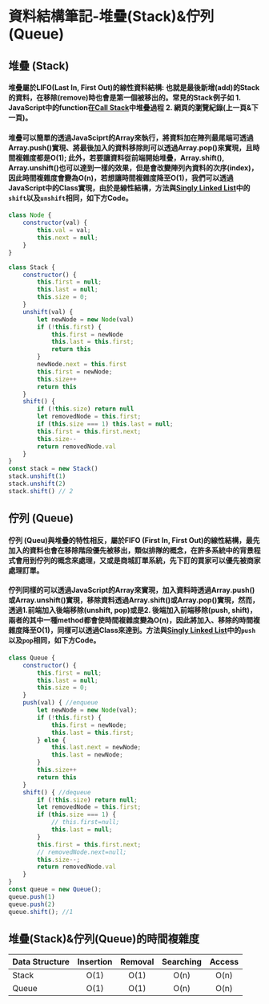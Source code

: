 # 資料結構筆記-堆疊(Stack)&佇列(Queue)

## 堆疊 (Stack)

#### 堆疊屬於LIFO(Last In, First Out)的線性資料結構: 也就是最後新增(add)的Stack的資料，在移除(remove)時也會是第一個被移出的。常見的Stack例子如 1. JavaScript中的function在[Call Stack]()中堆疊過程 2. 網頁的瀏覽紀錄(上一頁&下一頁)。

#### 堆疊可以簡單的透過JavaSciprt的Array來執行，將資料加在陣列最尾端可透過Array.push()實現、將最後加入的資料移除則可以透過Array.pop()來實現，且時間複雜度都是O(1); 此外，若要讓資料從前端開始堆疊，Array.shift(), Array.unshift()也可以達到一樣的效果，但是會改變陣列內資料的次序(index)，因此時間複雜度會變為O(n)，若想讓時間複雜度降至O(1)，我們可以透過JavaScript中的Class實現，由於是線性結構，方法與[Singly Linked List]()中的`shift`以及`unshift`相同，如下方Code。

``` js
class Node {
    constructor(val) {
        this.val = val;
        this.next = null;
    }
}

class Stack {
    constructor() {
        this.first = null;
        this.last = null;
        this.size = 0;
    }
    unshift(val) {
        let newNode = new Node(val)
        if (!this.first) {
            this.first = newNode
            this.last = this.first;
            return this
        }
        newNode.next = this.first
        this.first = newNode;
        this.size++
        return this
    }
    shift() {
        if (!this.size) return null
        let removedNode = this.first;
        if (this.size === 1) this.last = null;
        this.first = this.first.next;
        this.size--
        return removedNode.val
    }
}
const stack = new Stack()
stack.unshift(1)
stack.unshift(2)
stack.shift() // 2
```



## 佇列 (Queue)

#### 佇列 (Queu)與堆疊的特性相反，屬於FIFO (First In, First Out)的線性結構，最先加入的資料也會在移除階段優先被移出，類似排隊的概念，在許多系統中的背景程式會用到佇列的概念來處理，又或是商城訂單系統，先下訂的買家可以優先被商家處理訂單。
#### 佇列同樣的可以透過JavaScript的Array來實現，加入資料時透過Array.push()或Array.unshift()實現，移除資料透過Array.shift()或Array.pop()實現，然而，透過1.前端加入後端移除(unshift, pop)或是2. 後端加入前端移除(push, shift)，兩者的其中一種method都會使時間複雜度變為O(n)，因此將加入、移除的時間複雜度降至O(1)，同樣可以透過Class來達到。方法與[Singly Linked List]()中的`push`以及`pop`相同，如下方Code。

```js
class Queue {
    constructor() {
        this.first = null;
        this.last = null;
        this.size = 0;
    }
    push(val) { //enqueue
        let newNode = new Node(val);
        if (!this.first) {
            this.first = newNode;
            this.last = this.first;
        } else {
            this.last.next = newNode;
            this.last = newNode;
        }
        this.size++
        return this
    }
    shift() { //dequeue
        if (!this.size) return null;
        let removedNode = this.first;
        if (this.size === 1) {
            // this.first=null;
            this.last = null;
        }
        this.first = this.first.next;
        // removedNode.next=null;
        this.size--;
        return removedNode.val
    }
}
const queue = new Queue();
queue.push(1)
queue.push(2)
queue.shift(); //1
```



## 堆疊(Stack)&佇列(Queue)的時間複雜度
Data Structure| Insertion| Removal  | Searching| Access
  ----------  |:--------:|:--------:|:--------:|:-------:
    Stack     |   O(1)   |   O(1)   |   O(n)   | O(n)
    Queue     |   O(1)   |   O(1)   |   O(n)   | O(n)